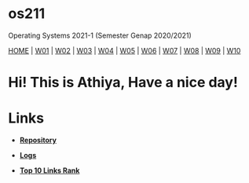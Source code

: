 # os211
Operating Systems 2021-1 (Semester Genap 2020/2021)

[HOME](https://athiyafatihah.github.io/os211/) | [W01](w01.md) | [W02](w02.md) | [W03](w03.md) | [W04](w04.md) | [W05]() | [W06]() | [W07]() | [W08]() | [W09]() | [W10]()
 
# **Hi! This is Athiya, Have a nice day!** 

# Links
* [**Repository**](https://github.com/athiyafatihah/os211)

* [**Logs**](https://github.com/athiyafatihah/os211/blob/master/TXT/mylog.txt)

* [**Top 10 Links Rank**](https://github.com/athiyafatihah/os211/blob/master/TXT/myrank.txt)
